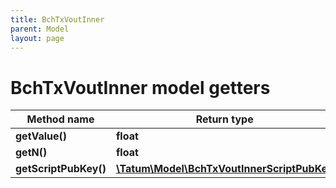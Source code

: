 ```yaml
---
title: BchTxVoutInner
parent: Model
layout: page
---
```


# BchTxVoutInner model getters

Method name | Return type | Description | Notes
------------ | ------------- | ------------- | -------------
**getValue()** | **float** |  | [optional]
**getN()** | **float** |  | [optional]
**getScriptPubKey()** | [**\Tatum\Model\BchTxVoutInnerScriptPubKey**](../BchTxVoutInnerScriptPubKey) |  | [optional]

